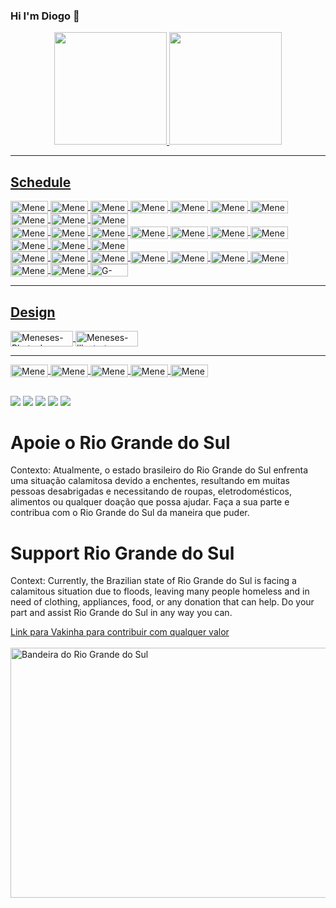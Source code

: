 ### Hi I'm Diogo 🖖 

<div align="center">
  <a href="https://github.com/DiogoMeneses-stack">
 
  <img height="180" src="https://github-readme-stats.vercel.app/api?username=DiogoMeneses-stack&show_icons=false&theme=shadow_red&include_all_commits=true&count_private=true"/>
<img height="180" src="https://github-readme-stats.vercel.app/api/top-langs/?username=DiogoMeneses-stack&layout=compact&langs_count=7&theme=shadow_red"/>
<hr>
</div>
<div style="display: inline_block">
  <h2>Schedule</h2>
  <img align="center" alt="Meneses-HTML" height="20" width="60" src="https://img.shields.io/badge/HTML5-E34F26?style=for-the-badge&logo=html5&logoColor=white">
  <img align="center" alt="Meneses-CSS" height="20" width="60" src="https://img.shields.io/badge/CSS3-1572B6?style=for-the-badge&logo=css3&logoColor=white">
  <img align="center" alt="Meneses-js" height="20" width="60" src="https://img.shields.io/badge/JavaScript-F7DF1E?style=for-the-badge&logo=JavaScript&logoColor=white">
  <img align="center" alt="Meneses-Php" height="20" width="60" src="https://img.shields.io/badge/PHP-777BB4?style=for-the-badge&logo=php&logoColor=white">
  <img align="center" alt="Meneses-Java" height="20" width="60" src="https://img.shields.io/badge/Java-ED8B00?style=for-the-badge&logo=openjdk&logoColor=white">
  <img align="center" alt="Meneses-Python" height="20" width="60" src="https://img.shields.io/badge/Python-14354C?style=for-the-badge&logo=python&logoColor=white">
  <img align="center" alt="Meneses-Ruby" height="20" width="60" src="https://img.shields.io/badge/Ruby-CC342D?style=for-the-badge&logo=ruby&logoColor=white">
  <img align="center" alt="Meneses-C" height="20" width="60" src="https://img.shields.io/badge/C-00599C?style=for-the-badge&logo=c&logoColor=white">
  <img align="center" alt="Meneses-C++" height="20" width="60" src="https://img.shields.io/badge/C%2B%2B-00599C?style=for-the-badge&logo=c%2B%2B&logoColor=white">
  <img align="center" alt="Meneses-Csharp" height="20" width="60" src="https://img.shields.io/badge/C%23-239120?style=for-the-badge&logo=c-sharp&logoColor=white">
  <br>
  <img align="center" alt="Meneses-bootstrap" height="20" width="60" src="https://img.shields.io/badge/Bootstrap-563D7C?style=for-the-badge&logo=bootstrap&logoColor=white">
  <img align="center" alt="Meneses-jQuery" height="20" width="60" src="https://img.shields.io/badge/jQuery-0769AD?style=for-the-badge&logo=jquery&logoColor=white">
  <img align="center" alt="Meneses-React" height="20" width="60" src="https://img.shields.io/badge/React-20232A?style=for-the-badge&logo=react&logoColor=61DAFB">
  <img align="center" alt="Meneses-Next.js" height="20" width="60" src="https://img.shields.io/badge/Next.js-000000?style=for-the-badge&logo=next.js&logoColor=white">
  <img align="center" alt="Meneses-Angular-JS" height="20" width="60" src="https://img.shields.io/badge/AngularJS-E23237?style=for-the-badge&logo=angularjs&logoColor=white">
  <img align="center" alt="Meneses-Angular" height="20" width="60" src="https://img.shields.io/badge/Angular-DD0031?style=for-the-badge&logo=angular&logoColor=white">
  <img align="center" alt="Meneses-Vue" height="20" width="60" src="https://img.shields.io/badge/Vue.js-35495E?style=for-the-badge&logo=vue.js&logoColor=4FC08D">
  <img align="center" alt="Meneses-Sass" height="20" width="60" src="https://img.shields.io/badge/Sass-CC6699?style=for-the-badge&logo=sass&logoColor=white">
  <img align="center" alt="Meneses-typescript" height="20" width="60" src="https://img.shields.io/badge/TypeScript-007ACC?style=for-the-badge&logo=typescript&logoColor=white">
  <img align="center" alt="Meneses-Gulp" height="20" width="60" src="https://img.shields.io/badge/Gulp-CF4647?style=for-the-badge&logo=gulp&logoColor=white">
  <br>
  <img align="center" alt="Meneses-Webpack" height="20" width="60" src="https://img.shields.io/badge/Webpack-8DD6F9?style=for-the-badge&logo=webpack&logoColor=black">
  <img align="center" alt="Meneses-Node" height="20" width="60" src="https://img.shields.io/badge/Node.js-43853D?style=for-the-badge&logo=node.js&logoColor=white">
  <img align="center" alt="Meneses-Npm" height="20" width="60" src="https://img.shields.io/badge/npm-CB3837?style=for-the-badge&logo=npm&logoColor=white">
  <img align="center" alt="Meneses-Sheel-Script" height="20" width="60" src="https://img.shields.io/badge/Shell_Script-121011?style=for-the-badge&logo=gnu-bash&logoColor=white">
  <img align="center" alt="Meneses-Spring" height="20" width="60" src="https://img.shields.io/badge/Spring-6DB33F?style=for-the-badge&logo=spring&logoColor=white">
  <img align="center" alt="Meneses-MYSQL" height="20" width="60" src="https://img.shields.io/badge/MySQL-00000F?style=for-the-badge&logo=mysql&logoColor=white">
  <img align="center" alt="Meneses-Mongo-DB" height="20" width="60" src="https://img.shields.io/badge/MongoDB-4EA94B?style=for-the-badge&logo=mongodb&logoColor=white">
  <img align="center" alt="Meneses-Laravel" height="20" width="60" src="https://img.shields.io/badge/Laravel-FF2D20?style=for-the-badge&logo=laravel&logoColor=white">
  <img align="center" alt="Meneses-Symfony" height="20" width="60" src="https://img.shields.io/badge/Symfony-000000?style=for-the-badge&logo=symfony&logoColor=white">
  <img align="center" alt="G-code" height="20" width="60" src="https://img.shields.io/badge/G--code-440094?style=for-the-badge&logo=codesandbox">

  <hr>
  <h2>Design</h2>
  <img align="center" alt="Meneses-Photoshop" height="25" width="100" src="https://img.shields.io/badge/Adobe%20Photoshop-31A8FF?style=for-the-badge&logo=Adobe%20Photoshop&logoColor=black">
  <img align="center" alt="Meneses-Illustrator" height="25" width="100" src="https://img.shields.io/badge/Adobe%20Illustrator-FF9A00?style=for-the-badge&logo=adobe%20illustrator&logoColor=white">
  <hr>
  <img align="center" alt="Meneses-Linux" height="20" width="60" src="https://img.shields.io/badge/Linux-FCC624?style=for-the-badge&logo=linux&logoColor=black">
   <img align="center" alt="Meneses-Debian" height="20" width="60" src="https://img.shields.io/badge/Debian-A81D33?style=for-the-badge&logo=debian&logoColor=white">
   <img align="center" alt="Meneses-Kali" height="20" width="60" src="https://img.shields.io/badge/Kali_Linux-557C94?style=for-the-badge&logo=kali-linux&logoColor=white">
  <img align="center" alt="Meneses-Ubuntu" height="20" width="60" src="https://img.shields.io/badge/Ubuntu-E95420?style=for-the-badge&logo=ubuntu&logoColor=white">
  <img align="center" alt="Meneses-Mint" height="20" width="60" src="https://img.shields.io/badge/Linux_Mint-87CF3E?style=for-the-badge&logo=linux-mint&logoColor=white">
</div>
  
  ##
 
<div> 
  <a href="https://www.linkedin.com/in/diogo-meneses-a2a171194/" target="_blank"><img src="https://img.shields.io/badge/linkedin-%230077B5.svg?style=for-the-badge&logo=linkedin&logoColor=white" target="_blank"></a>
  <a href="https://instagram.com/diogo_projetos" target="_blank"><img src="https://img.shields.io/badge/-Instagram-%23E4405F?style=for-the-badge&logo=instagram&logoColor=white" target="_blank"></a>
  <a href = "https://twitter.com/DiogoMense60332"><img src="https://img.shields.io/badge/Twitter-%231DA1F2.svg?style=for-the-badge&logo=Twitter&logoColor=white"></a>
  <a href = "mailto:mensesdiogo113@gmail.com"><img src="https://img.shields.io/badge/-Gmail-%23333?style=for-the-badge&logo=gmail&logoColor=white" target="_blank"></a>
  <a href = "https://stackoverflow.com/users/23415384/diogo-h-meneses"><img src="https://img.shields.io/badge/Stack%20Overflow-F58025?style=for-the-badge&logo=Stack%20Overflow&logoColor=white" target="_blank"></a>
</div>
<h1>Apoie o Rio Grande do Sul</h1>
<p>Contexto: Atualmente, o estado brasileiro do Rio Grande do Sul enfrenta uma situação calamitosa devido a enchentes, resultando em muitas pessoas desabrigadas e necessitando de roupas, eletrodomésticos, alimentos ou qualquer doação que possa ajudar. Faça a sua parte e contribua com o Rio Grande do Sul da maneira que puder.</p>
<h1>Support Rio Grande do Sul</h1>
<p>Context: Currently, the Brazilian state of Rio Grande do Sul is facing a calamitous situation due to floods, leaving many people homeless and in need of clothing, appliances, food, or any donation that can help. Do your part and assist Rio Grande do Sul in any way you can.</p>

<a href="https://www.vakinha.com.br/tag/sos_enchentes">Link para Vakinha para contribuir com qualquer valor</a>
<br>
<br>
  <img width="550px" height="400px" src="https://upload.wikimedia.org/wikipedia/commons/thumb/6/63/Bandeira_do_Rio_Grande_do_Sul.svg/800px-Bandeira_do_Rio_Grande_do_Sul.svg.png" alt="Bandeira do Rio Grande do Sul">
<div>

  
</div>


